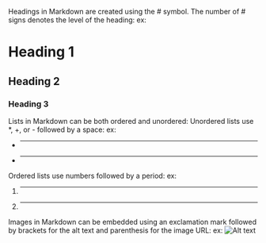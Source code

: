 Headings in Markdown are created using the # symbol. The number of # signs denotes the level of the heading:
ex: 
# Heading 1
## Heading 2
### Heading 3

Lists in Markdown can be both ordered and unordered:
Unordered lists use *, +, or - followed by a space:
ex: 
* ___
* ___
Ordered lists use numbers followed by a period:
ex: 
1. ___
2. ___

Images in Markdown can be embedded using an exclamation mark followed by brackets for the alt text and parenthesis for the image URL:
ex:
![Alt text](URL)
